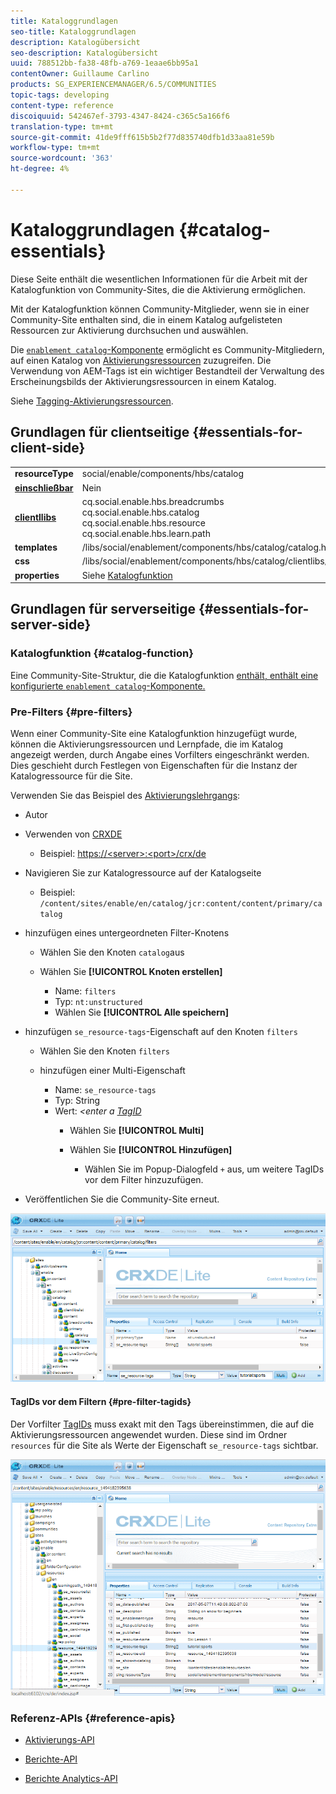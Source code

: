 ```yaml
---
title: Kataloggrundlagen
seo-title: Kataloggrundlagen
description: Katalogübersicht
seo-description: Katalogübersicht
uuid: 788512bb-fa38-48fb-a769-1eaae6bb95a1
contentOwner: Guillaume Carlino
products: SG_EXPERIENCEMANAGER/6.5/COMMUNITIES
topic-tags: developing
content-type: reference
discoiquuid: 542467ef-3793-4347-8424-c365c5a166f6
translation-type: tm+mt
source-git-commit: 41de9fff615b5b2f77d835740dfb1d33aa81e59b
workflow-type: tm+mt
source-wordcount: '363'
ht-degree: 4%

---
```



# Kataloggrundlagen {#catalog-essentials}

Diese Seite enthält die wesentlichen Informationen für die Arbeit mit der Katalogfunktion von Community-Sites, die die Aktivierung ermöglichen.

Mit der Katalogfunktion können Community-Mitglieder, wenn sie in einer Community-Site enthalten sind, die in einem Katalog aufgelisteten Ressourcen zur Aktivierung durchsuchen und auswählen.

Die [ `enablement catalog`-Komponente](catalog.md) ermöglicht es Community-Mitgliedern, auf einen Katalog von [Aktivierungsressourcen](resources.md) zuzugreifen. Die Verwendung von AEM-Tags ist ein wichtiger Bestandteil der Verwaltung des Erscheinungsbilds der Aktivierungsressourcen in einem Katalog.

Siehe [Tagging-Aktivierungsressourcen](tag-resources.md).

## Grundlagen für clientseitige {#essentials-for-client-side}

<table>
 <tbody>
  <tr>
   <td> <strong>resourceType</strong></td>
   <td>social/enable/components/hbs/catalog</td>
  </tr>
  <tr>
   <td> <a href="scf.md#add-or-include-a-communities-component"><strong>einschließbar</strong></a></td>
   <td>Nein</td>
  </tr>
  <tr>
   <td> <a href="clientlibs.md"><strong>clientllibs</strong></a></td>
   <td>cq.social.enable.hbs.breadcrumbs<br /> cq.social.enable.hbs.catalog<br /> cq.social.enable.hbs.resource<br /> cq.social.enable.hbs.learn.path</td>
  </tr>
  <tr>
   <td> <strong>templates</strong></td>
   <td> /libs/social/enablement/components/hbs/catalog/catalog.hbs<br /> </td>
  </tr>
  <tr>
   <td> <strong>css</strong></td>
   <td> /libs/social/enablement/components/hbs/catalog/clientlibs/catalog.css</td>
  </tr>
  <tr>
   <td><strong> properties</strong></td>
   <td>Siehe <a href="catalog.md">Katalogfunktion</a></td>
  </tr>
 </tbody>
</table>

## Grundlagen für serverseitige {#essentials-for-server-side}

### Katalogfunktion {#catalog-function}

Eine Community-Site-Struktur, die die Katalogfunktion [enthält, enthält eine konfigurierte `enablement catalog`-Komponente.](functions.md#catalog-function)

### Pre-Filters {#pre-filters}

Wenn einer Community-Site eine Katalogfunktion hinzugefügt wurde, können die Aktivierungsressourcen und Lernpfade, die im Katalog angezeigt werden, durch Angabe eines Vorfilters eingeschränkt werden. Dies geschieht durch Festlegen von Eigenschaften für die Instanz der Katalogressource für die Site.

Verwenden Sie das Beispiel des [Aktivierungslehrgangs](getting-started-enablement.md):

* Autor
* Verwenden von [CRXDE](../../help/sites-developing/developing-with-crxde-lite.md)

   * Beispiel: [https://&lt;server>:&lt;port>/crx/de](http://localhost:4502/crx/de)

* Navigieren Sie zur Katalogressource auf der Katalogseite

   * Beispiel: `/content/sites/enable/en/catalog/jcr:content/content/primary/catalog`

* hinzufügen eines untergeordneten Filter-Knotens

   * Wählen Sie den Knoten `catalog`aus
   * Wählen Sie **[!UICONTROL Knoten erstellen]**

      * Name: `filters`
      * Typ: `nt:unstructured`
      * Wählen Sie **[!UICONTROL Alle speichern]**

* hinzufügen `se_resource-tags`-Eigenschaft auf den Knoten `filters`

   * Wählen Sie den Knoten `filters`
   * hinzufügen einer Multi-Eigenschaft

      * Name: `se_resource-tags`
      * Typ: String
      * Wert: *&lt;enter a [TagID](#pre-filter-tagids)*
         * Wählen Sie **[!UICONTROL Multi]**
         * Wählen Sie **[!UICONTROL Hinzufügen]**

            * Wählen Sie im Popup-Dialogfeld `+` aus, um weitere TagIDs vor dem Filter hinzuzufügen.

* Veröffentlichen Sie die Community-Site erneut.

![configure-catalog](assets/configure-catalog.png)

#### TagIDs vor dem Filtern {#pre-filter-tagids}

Der Vorfilter [TagIDs](../../help/sites-developing/framework.md#tagid) muss exakt mit den Tags übereinstimmen, die auf die Aktivierungsressourcen angewendet wurden. Diese sind im Ordner `resources` für die Site als Werte der Eigenschaft `se_resource-tags` sichtbar.

![configure-Filters](assets/configure-catalog1.png)

### Referenz-APIs {#reference-apis}

* [Aktivierungs-API](https://helpx.adobe.com/experience-manager/6-5/sites/developing/using/reference-materials/javadoc/com/adobe/cq/social/enablement/client/api/package-summary.html)

* [Berichte-API](https://helpx.adobe.com/experience-manager/6-5/sites/developing/using/reference-materials/javadoc/com/adobe/cq/social/enablement/client/reporting/api/package-summary.html)

* [Berichte Analytics-API](https://helpx.adobe.com/experience-manager/6-5/sites/developing/using/reference-materials/javadoc/com/adobe/cq/social/enablement/client/reporting/analytics/api/package-summary.html)

